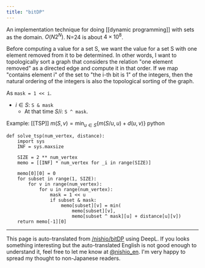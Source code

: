 ```yaml
---
title: "bitDP"
---
```


An implementation technique for doing [[dynamic programming]] with sets as the domain. $O(N2^N)$. N=24 is about $4\times 10^8$.

Before computing a value for a set S, we want the value for a set S with one element removed from it to be determined.
In other words, I want to topologically sort a graph that considers the relation "one element removed" as a directed edge and compute it in that order.
If we map "contains element i" of the set to "the i-th bit is 1" of the integers, then the natural ordering of the integers is also the topological sorting of the graph.

As `mask = 1 << i`.
- $i \in S$: `S & mask`
    - At that time $S / i$: `S ^ mask`.

Example: [[TSP]] $m(S,v) = \min_{u \in S} \{ m(S / u, u) + d(u, v) \}$
python

```
def solve_tsp(num_vertex, distance):
    import sys
    INF = sys.maxsize

    SIZE = 2 ** num_vertex
    memo = [[INF] * num_vertex for _i in range(SIZE)]

    memo[0][0] = 0
    for subset in range(1, SIZE):
        for v in range(num_vertex):
            for u in range(num_vertex):
                mask = 1 << u
                if subset & mask:
                    memo[subset][v] = min(
                        memo[subset][v],
                        memo[subset ^ mask][u] + distance[u][v])
    return memo[-1][0]
```


---
This page is auto-translated from [/nishio/bitDP](https://scrapbox.io/nishio/bitDP) using DeepL. If you looks something interesting but the auto-translated English is not good enough to understand it, feel free to let me know at [@nishio_en](https://twitter.com/nishio_en). I'm very happy to spread my thought to non-Japanese readers.